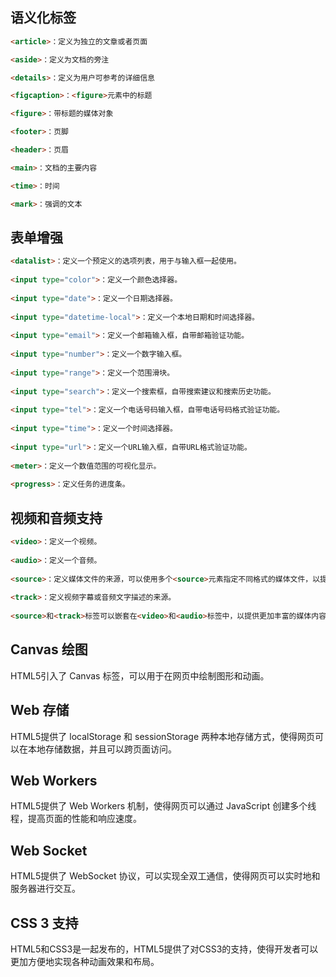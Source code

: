 ## 语义化标签
``` html
<article>：定义为独立的文章或者页面

<aside>：定义为文档的旁注

<details>：定义为用户可参考的详细信息

<figcaption>：<figure>元素中的标题

<figure>：带标题的媒体对象

<footer>：页脚

<header>：页眉

<main>：文档的主要内容

<time>：时间

<mark>：强调的文本
```
## 表单增强
``` html
<datalist>：定义一个预定义的选项列表，用于与输入框一起使用。  
  
<input type="color">：定义一个颜色选择器。  
  
<input type="date">：定义一个日期选择器。  
  
<input type="datetime-local">：定义一个本地日期和时间选择器。  
  
<input type="email">：定义一个邮箱输入框，自带邮箱验证功能。  
  
<input type="number">：定义一个数字输入框。  
  
<input type="range">：定义一个范围滑块。  
  
<input type="search">：定义一个搜索框，自带搜索建议和搜索历史功能。  
  
<input type="tel">：定义一个电话号码输入框，自带电话号码格式验证功能。  
  
<input type="time">：定义一个时间选择器。  
  
<input type="url">：定义一个URL输入框，自带URL格式验证功能。  
  
<meter>：定义一个数值范围的可视化显示。  
  
<progress>：定义任务的进度条。
```
## 视频和音频支持
```html
<video>：定义一个视频。  
  
<audio>：定义一个音频。  
  
<source>：定义媒体文件的来源，可以使用多个<source>元素指定不同格式的媒体文件，以提高兼容性。  
  
<track>：定义视频字幕或音频文字描述的来源。  
  
<source>和<track>标签可以嵌套在<video>和<audio>标签中，以提供更加丰富的媒体内容。
```
## Canvas 绘图
HTML5引入了 Canvas 标签，可以用于在网页中绘制图形和动画。
## Web 存储
HTML5提供了 localStorage 和 sessionStorage 两种本地存储方式，使得网页可以在本地存储数据，并且可以跨页面访问。
## Web Workers
HTML5提供了 Web Workers 机制，使得网页可以通过 JavaScript 创建多个线程，提高页面的性能和响应速度。
## Web Socket
HTML5提供了 WebSocket 协议，可以实现全双工通信，使得网页可以实时地和服务器进行交互。
## CSS 3 支持
HTML5和CSS3是一起发布的，HTML5提供了对CSS3的支持，使得开发者可以更加方便地实现各种动画效果和布局。

